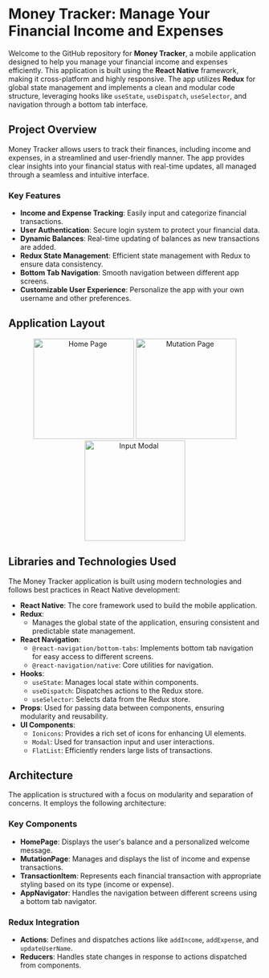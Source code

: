 # Money Tracker: Manage Your Financial Income and Expenses

Welcome to the GitHub repository for **Money Tracker**, a mobile application designed to help you manage your financial income and expenses efficiently. This application is built using the **React Native** framework, making it cross-platform and highly responsive. The app utilizes **Redux** for global state management and implements a clean and modular code structure, leveraging hooks like `useState`, `useDispatch`, `useSelector`, and navigation through a bottom tab interface.

## Project Overview

Money Tracker allows users to track their finances, including income and expenses, in a streamlined and user-friendly manner. The app provides clear insights into your financial status with real-time updates, all managed through a seamless and intuitive interface.

### Key Features

- **Income and Expense Tracking**: Easily input and categorize financial transactions.
- **User Authentication**: Secure login system to protect your financial data.
- **Dynamic Balances**: Real-time updating of balances as new transactions are added.
- **Redux State Management**: Efficient state management with Redux to ensure data consistency.
- **Bottom Tab Navigation**: Smooth navigation between different app screens.
- **Customizable User Experience**: Personalize the app with your own username and other preferences.

## Application Layout

<p align="center">
  <img src="https://github.com/user-attachments/assets/5c6910fa-ad43-4d58-8812-9a405a753a5c" width="200" alt="Home Page">
  <img src="https://github.com/user-attachments/assets/68e7b88e-da75-4111-ace2-5b8e0bfffd4e" width="200" alt="Mutation Page">
  <img src="https://github.com/user-attachments/assets/ccba41c2-95ed-42c2-91c6-0faae29c9b34" width="200" alt="Input Modal">
</p>

## Libraries and Technologies Used

The Money Tracker application is built using modern technologies and follows best practices in React Native development:

- **React Native**: The core framework used to build the mobile application.
- **Redux**:
  - Manages the global state of the application, ensuring consistent and predictable state management.
- **React Navigation**:
  - `@react-navigation/bottom-tabs`: Implements bottom tab navigation for easy access to different screens.
  - `@react-navigation/native`: Core utilities for navigation.
- **Hooks**:
  - `useState`: Manages local state within components.
  - `useDispatch`: Dispatches actions to the Redux store.
  - `useSelector`: Selects data from the Redux store.
- **Props**: Used for passing data between components, ensuring modularity and reusability.
- **UI Components**:
  - `Ionicons`: Provides a rich set of icons for enhancing UI elements.
  - `Modal`: Used for transaction input and user interactions.
  - `FlatList`: Efficiently renders large lists of transactions.

## Architecture

The application is structured with a focus on modularity and separation of concerns. It employs the following architecture:

### Key Components

- **HomePage**: Displays the user's balance and a personalized welcome message.
- **MutationPage**: Manages and displays the list of income and expense transactions.
- **TransactionItem**: Represents each financial transaction with appropriate styling based on its type (income or expense).
- **AppNavigator**: Handles the navigation between different screens using a bottom tab navigator.

### Redux Integration

- **Actions**: Defines and dispatches actions like `addIncome`, `addExpense`, and `updateUserName`.
- **Reducers**: Handles state changes in response to actions dispatched from components.
